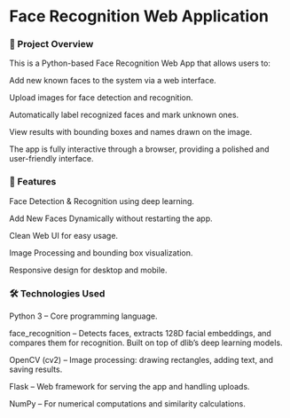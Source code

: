# **Face Recognition Web Application**



### 📌 Project Overview

This is a Python-based Face Recognition Web App that allows users to:



Add new known faces to the system via a web interface.



Upload images for face detection and recognition.



Automatically label recognized faces and mark unknown ones.



View results with bounding boxes and names drawn on the image.



The app is fully interactive through a browser, providing a polished and user-friendly interface.



### 🚀 Features

Face Detection \& Recognition using deep learning.



Add New Faces Dynamically without restarting the app.



Clean Web UI for easy usage.



Image Processing and bounding box visualization.



Responsive design for desktop and mobile.



### 🛠 Technologies Used



Python 3 – Core programming language.



face\_recognition – Detects faces, extracts 128D facial embeddings, and compares them for recognition. Built on top of dlib’s deep learning models.



OpenCV (cv2) – Image processing: drawing rectangles, adding text, and saving results.



Flask – Web framework for serving the app and handling uploads.



NumPy – For numerical computations and similarity calculations.

